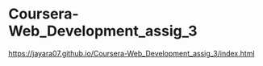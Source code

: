 # Coursera-Web_Development_assig_3

https://jayara07.github.io/Coursera-Web_Development_assig_3/index.html
